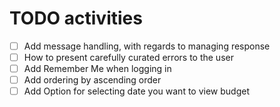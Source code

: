 # TODO activities

- [ ] Add message handling, with regards to managing response
- [ ] How to present carefully curated errors to the user
- [ ] Add Remember Me when logging in
- [ ] Add ordering by ascending order
- [ ] Add Option for selecting date you want to view budget
